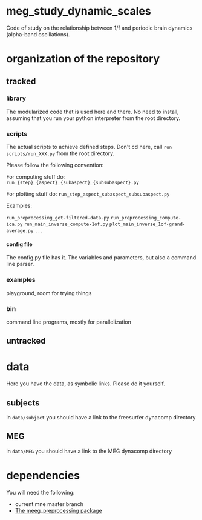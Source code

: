 # meg_study_dynamic_scales

Code of study on the relationship between 1/f and periodic brain dynamics (alpha-band oscillations).

# organization of the repository

## tracked 

### library

The modularized code that is used here and there. No need to install,
assuming that you run your python interpreter from the root directory.

### scripts

The actual scripts to achieve defined steps. Don't cd here,
call `run scripts/run_XXX.py` from the root directory.

Please follow the following convention:

For computing stuff do: `run_{step}_{aspect}_{subaspect}_{subsubaspect}.py`

For plotting stuff do: `run_step_aspect_subaspect_subsubaspect.py`

Examples:

`run_preprocessing_get-filtered-data.py`
`run_preprocessing_compute-ica.py`
`run_main_inverse_compute-1of.py`
`plot_main_inverse_1of-grand-average.py`
`...`

#### config file

The config.py file has it. The variables and parameters, but also a command
line parser.

### examples

playground, room for trying things

### bin

command line programs, mostly for parallelization

## untracked

# data

Here you have the data, as symbolic links. Please do it yourself.

## subjects

in `data/subject` you should have a link to the freesurfer dynacomp directory

## MEG

in `data/MEG` you should have a link to the MEG dynacomp directory

# dependencies

You will need the following:

- current mne master branch
- [The meeg_preprocessing package](https://github.com/dengemann/meeg-preprocessing/)

